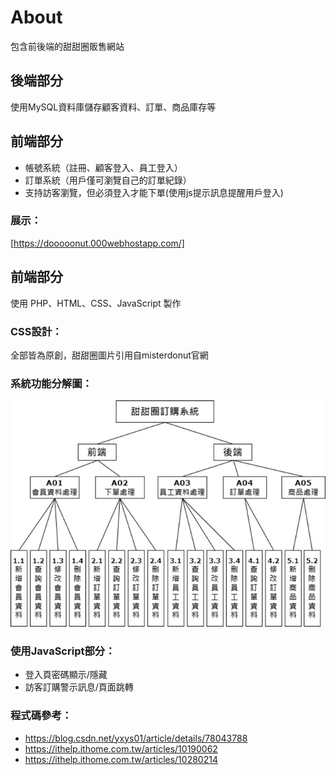 # About 
包含前後端的甜甜圈販售網站

## 後端部分
使用MySQL資料庫儲存顧客資料、訂單、商品庫存等
## 前端部分
- 帳號系統（註冊、顧客登入、員工登入）
- 訂單系統（用戶僅可瀏覽自己的訂單紀錄）
- 支持訪客瀏覽，但必須登入才能下單(使用js提示訊息提醒用戶登入)

### 展示：
[https://dooooonut.000webhostapp.com/]

## 前端部分
使用 PHP、HTML、CSS、JavaScript 製作

### CSS設計：
全部皆為原創，甜甜圈圖片引用自misterdonut官網

### 系統功能分解圖：

![image](https://github.com/yiting0418/wp/blob/master/public_html/function.jpg)

### 使用JavaScript部分：

- 登入頁密碼顯示/隱藏
- 訪客訂購警示訊息/頁面跳轉

### 程式碼參考：

- https://blog.csdn.net/yxys01/article/details/78043788
- https://ithelp.ithome.com.tw/articles/10190062
- https://ithelp.ithome.com.tw/articles/10280214
